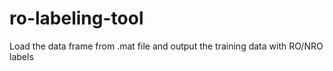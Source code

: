 # ro-labeling-tool
Load the data frame from .mat file and output the training data with RO/NRO labels
